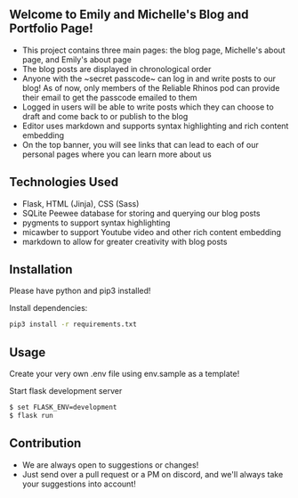 ## Welcome to Emily and Michelle's Blog and Portfolio Page!

* This project contains three main pages: the blog page, Michelle's about page, and Emily's about page
* The blog posts are displayed in chronological order
* Anyone with the ~secret passcode~ can log in and write posts to our blog! As of now, only members of the Reliable Rhinos pod can provide their email to get the passcode emailed to them
* Logged in users will be able to write posts which they can choose to draft and come back to or publish to the blog
* Editor uses markdown and supports syntax highlighting and rich content embedding 
* On the top banner, you will see links that can lead to each of our personal pages where you can learn more about us

## Technologies Used
* Flask, HTML (Jinja), CSS (Sass)
* SQLite Peewee database for storing and querying our blog posts
* pygments to support syntax highlighting
* micawber to support Youtube video and other rich content embedding
* markdown to allow for greater creativity with blog posts

## Installation

Please have python and pip3 installed!


Install dependencies:
```bash
pip3 install -r requirements.txt
```

## Usage


Create your very own .env file using env.sample as a template!

Start flask development server
```bash
$ set FLASK_ENV=development
$ flask run
```


## Contribution
* We are always open to suggestions or changes! 
* Just send over a pull request or a PM on discord, and we'll always take your suggestions into account!

